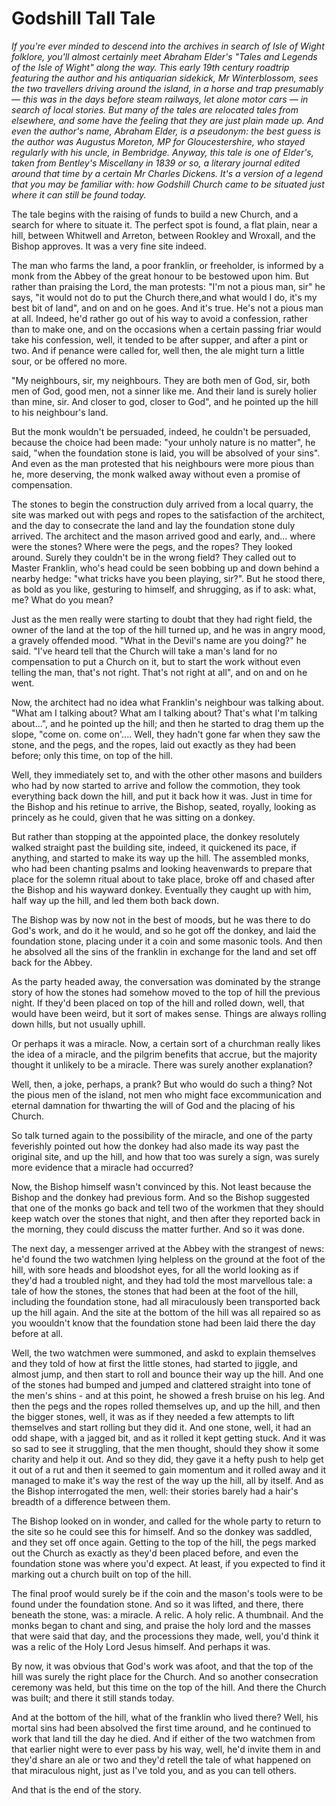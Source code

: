 # Godshill Tall Tale

*If you're ever minded to descend into the archives in search of Isle of Wight folklore, you'll almost certainly meet Abraham Elder's "Tales and Legends of the Isle of Wight" along the way. This early 19th century roadtrip featuring the author and his antiquarian sidekick, Mr Winterblossom, sees the two travellers driving around the island, in a horse and trap presumably — this was in the days before steam railways, let alone motor cars — in search of local stories. But many of the tales are relocated tales from elsewhere, and some have the feeling that they are just plain made up. And even the author's name, Abraham Elder, is a pseudonym: the best guess is the author was Augustus Moreton, MP for Gloucestershire, who stayed regularly with his uncle, in Bembridge. Anyway, this tale is one of Elder's, taken from Bentley's Miscellany in 1839 or so, a literary journal edited around that time by a certain Mr Charles Dickens. It's a version of a legend that you may be familiar with: how Godshill Church came to be situated just where it can still be found today.*

The tale begins with the raising of funds to build a new Church, and a search for where to situate it. The perfect spot is found, a flat plain, near a hill, between Whitwell and Arreton, between Rookley and Wroxall, and the Bishop approves. It was a very fine site indeed.

The man who farms the land, a poor franklin, or freeholder, is informed by a monk from the Abbey of the great honour to be bestowed upon him. But rather than praising the Lord, the man protests: "I'm not a pious man, sir" he says, "it would not do to put the Church there,and what would I do, it's my best bit of land", and on and on he goes. And it's true. He's not a pious man at all. Indeed, he'd rather go out of his way to avoid a confession, rather than to make one, and on the occasions when a certain passing friar would take his confession, well, it tended to be after supper, and after a pint or two. And if penance were called for, well then, the ale might turn a little sour, or be offered no more.

"My neighbours, sir, my neighbours. They are both men of God, sir, both men of God, good men, not a sinner like me. And their land is surely holier than mine, sir. And closer to god, closer to God", and he pointed up the hill to his neighbour's land.

But the monk wouldn't be persuaded, indeed, he couldn't be persuaded, because the choice had been made: "your unholy nature is no matter", he said, "when the foundation stone is laid, you will be absolved of your sins". And even as the man protested that his neighbours were more pious than he, more deserving, the monk walked away without even a promise of compensation.

The stones to begin the construction duly arrived from a local quarry, the site was marked out with pegs and ropes to the satisfaction of the architect, and the day to consecrate the land and lay the foundation stone duly arrived. The architect and the mason arrived good and early, and... where were the stones? Where were the pegs, and the ropes? They looked around. Surely they couldn't be in the wrong field? They called out to Master Franklin, who's head could be seen bobbing up and down behind a nearby hedge: "what tricks have you been playing, sir?". But he stood there, as bold as you like, gesturing to himself, and shrugging, as if to ask: what, me? What do you mean?

Just as the men really were starting to doubt that they had right field, the owner of the land at the top of the hill turned up, and he was in angry mood, a gravely offended mood. "What in the Devil's name are you doing?" he said. "I've heard tell that the Church will take a man's land for no compensation to put a Church on it, but to start the work without even telling the man, that's not right. That's not right at all", and on and on he went.

Now, the architect had no idea what Franklin's neighbour was talking about. "What am I talking about? What am I talking about? That's what I'm talking about...", and he pointed up the hill; and then he started to drag them up the slope, "come on. come on'....  Well, they hadn't gone far when they saw the stone, and the pegs, and the ropes, laid out exactly as they had been before; only this time, on top of the hill.

Well, they immediately set to, and with the other other masons and builders who had by now started to arrive and follow the commotion, they took everything back down the hill, and put it back how it was. Just in time for the Bishop and his retinue to arrive, the Bishop, seated, royally, looking as princely as he could, given that he was sitting on a donkey.

But rather than stopping at the appointed place, the donkey resolutely walked straight past the building site, indeed, it quickened its pace, if anything, and started to make its way up the hill. The assembled monks, who had been chanting psalms and looking heavenwards to prepare that place for the solemn ritual about to take place, broke off and chased after the Bishop and his wayward donkey. Eventually they caught up with him, half way up the hill, and led them both back down.

The Bishop was by now not in the best of moods, but he was there to do God's work, and do it he would, and so he got off the donkey, and laid the foundation stone, placing under it a coin and some masonic tools. And then he absolved all the sins of the franklin in exchange for the land and set off back for the Abbey.

As the party headed away, the conversation was dominated by the strange story of how the stones had somehow moved to the top of hill the previous night. If they'd been placed on top of the hill and rolled down, well, that would have been weird, but it sort of makes sense. Things are always rolling down hills, but not usually uphill.

Or perhaps it was a miracle. Now, a certain sort of a churchman really likes the idea of a miracle, and the pilgrim benefits that accrue, but the majority thought it unlikely to be a miracle. There was surely another explanation?

Well, then, a joke, perhaps, a prank? But who would do such a thing? Not the pious men of the island, not men who might face excommunication and eternal damnation for thwarting the will of God and the placing of his Church.

So talk turned again to the possibility of the miracle, and one of the party feverishly pointed out how the donkey had also made its way past the original site, and up the hill, and how that too was surely a sign, was surely more evidence that a miracle had occurred?

Now, the Bishop himself wasn't convinced by this. Not least because the Bishop and the donkey had previous form. And so the Bishop suggested that one of the monks go back and tell two of the workmen that they should keep watch over the stones that night, and then after they reported back in the morning, they could discuss the matter further. And so it was done.

The next day, a messenger arrived at the Abbey with the strangest of news: he'd found the two watchmen lying helpless on the ground at the foot of the hill, with sore heads and bloodshot eyes, for all the world looking as if they'd had a troubled night, and they had told the most marvellous tale: a tale of how the stones, the stones that had been at the foot of the hill, including the foundation stone, had all miraculously been transported back up the hill again. And the site at the bottom of the hill was all repaired so as you woouldn't know that the foundation stone had been laid there the day before at all.

Well, the two watchmen were summoned, and askd to explain themselves and they told of how at first the little stones, had started to jiggle, and almost jump, and then start to roll and bounce their way up the hill. And one of the stones had bumped and jumped and clattered straight into tone of the men's shins - and at this point, he showed a fresh bruise on his leg. And then the pegs and the ropes rolled themselves up, and up the hill, and then the bigger stones, well, it was as if they needed a few attempts to lift themselves and start rolling but they did it. And one stone, well, it had an odd shape, with a jagged bit, and as it rolled it kept getting stuck. And it was so sad to see it struggling, that the men thought, should they show it some charity and help it out. And so they did, they gave it a hefty push to help get it out of a rut and then it seemed to gain momentum and it rolled away and it managed to make it's way the rest of the way up the hill, all by itself. And as the Bishop interrogated the men, well: their stories barely had a hair's breadth of a difference between them.

The Bishop looked on in wonder, and called for the whole party to return to the site so he could see this for himself. And so the donkey was saddled, and they set off once again. Getting to the top of the hill, the pegs marked out the Church as exactly as they'd been placed before, and even the foundation stone was where you'd expect. At least, if you expected to find it marking out a church built on top of the hill.

The final proof would surely be if the coin and the mason's tools were to be found under the foundation stone. And so it was lifted, and there, there beneath the stone, was: a miracle. A relic. A holy relic. A thumbnail. And the monks began to chant and sing, and praise the holy lord and the masses that were said that day, and the processions they made, well, you'd think it was a relic of the Holy Lord Jesus himself. And perhaps it was.

By now, it was obvious that God's work was afoot, and that the top of the hill was surely the right place for the Church. And so another consecration ceremony was held, but this time on the top of the hill. And there the Church was built; and there it still stands today.

And at the bottom of the hill, what of the franklin who lived there? Well, his mortal sins had been absolved the first time around, and he continued to work that land till the day he died. And if either of the two watchmen from that earlier night were to ever pass by his way, well, he'd invite them in and they'd share an ale or two and they'd retell the tale of what happened on that miraculous night, just as I've told you, and as you can tell others.

And that is the end of the story.
